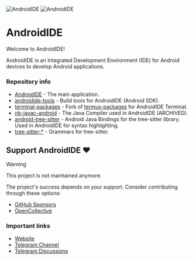 
![AndroidIDE](https://github.com/AndroidIDEOfficial/.github/raw/main/profile/header_dark.png#gh-dark-mode-only)
![AndroidIDE](https://github.com/AndroidIDEOfficial/.github/raw/main/profile/header_light.png#gh-light-mode-only)

AndroidIDE
==========

Welcome to AndroidIDE!

AndroidIDE is an Integrated Development Environment (IDE) for Android devices to develop Android applications.

### Repository info
- [AndroidIDE](https://github.com/AndroidIDEOfficial/AndroidIDE) - The main application.
- [androidide-tools](https://github.com/AndroidIDEOfficial/androidide-tools) - Build tools for AndroidIDE (Android SDK).
- [terminal-packages](https://github.com/AndroidIDEOfficial/terminal-packages) - Fork of [termux-packages](https://github.com/termux/termux-packages) for AndroidIDE Terminal.
- [nb-javac-android](https://github.com/AndroidIDEOfficial/nb-javac-android) - The Java Compiler used in AndroidIDE (ARCHIVED).
- [android-tree-sitter](https://github.com/AndroidIDEOfficial/android-tree-sitter) - Android Java Bindings for the tree-sitter library. Used in AndroidIDE for syntax highlighting.
- [tree-sitter-*](https://github.com/orgs/AndroidIDEOfficial/repositories?q=tree-sitter-&type=all&language=&sort=) - Grammars for tree-sitter.

## Support AndroidIDE ❤️

> [!WARNING]
>
> This project is not maintained anymore.

The project's success depends on your support. Consider contributing through these options:
- [GitHub Sponsors](https://github.com/sponsors/AndroidIDEOfficial)
- [OpenCollective](https://opencollective.com/androidide)

### Important links
- [Website](https://m.androidide.com)
- [Telegram Channel](https://t.me/AndroidIDEOfficial)
- [Telegram Discussions](https://t.me/androidide_discussions)
